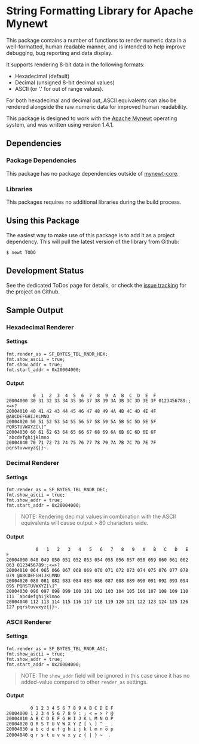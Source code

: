 # String Formatting Library for Apache Mynewt

This package contains a number of functions to render numeric data in a
well-formatted, human readable manner, and is intended to help improve
debugging, bug reporting and data display.

It supports rendering 8-bit data in the following formats:

- Hexadecimal (default)
- Decimal (unsigned 8-bit decimal values)
- ASCII (or '.' for out of range values).

For both hexadecimal and decimal out, ASCII equivalents can also be rendered
alongside the raw numeric data for improved human readability.

This package is designed to work with the [Apache Mynewt](https://mynewt.apache.org/) operating system, and was
written using version 1.4.1.

## Dependencies

### Package Dependencies

This package has no package dependencies outside of
[mynewt-core](https://github.com/apache/mynewt-core).

### Libraries

This packages requires no additional libraries during the build process.

## Using this Package

The easiest way to make use of this package is to add it as a project
dependency. This will pull the latest version of the library from Github:

    $ newt TODO

## Development Status

See the dedicated ToDos page for details, or check the [issue
tracking](https://github.com/microbuilder/mb_colorimetry/issues) for the
project on Github.

## Sample Output

### Hexadecimal Renderer

#### Settings

```
fmt.render_as = SF_BYTES_TBL_RNDR_HEX;
fmt.show_ascii = true;
fmt.show_addr = true;
fmt.start_addr = 0x20004000;
```

#### Output

```
          0  1  2  3  4  5  6  7  8  9  A  B  C  D  E  F
20004000 30 31 32 33 34 35 36 37 38 39 3A 3B 3C 3D 3E 3F 0123456789:;<=>?
20004010 40 41 42 43 44 45 46 47 48 49 4A 4B 4C 4D 4E 4F @ABCDEFGHIJKLMNO
20004020 50 51 52 53 54 55 56 57 58 59 5A 5B 5C 5D 5E 5F PQRSTUVWXYZ[\]^_
20004030 60 61 62 63 64 65 66 67 68 69 6A 6B 6C 6D 6E 6F `abcdefghijklmno
20004040 70 71 72 73 74 75 76 77 78 79 7A 7B 7C 7D 7E 7F pqrstuvwxyz{|}~.
```

### Decimal Renderer

#### Settings

```
fmt.render_as = SF_BYTES_TBL_RNDR_DEC;
fmt.show_ascii = true;
fmt.show_addr = true;
fmt.start_addr = 0x20004000;
```

> NOTE: Rendering decimal values in combination with the ASCII equivalents
  will cause output > 80 characters wide.

#### Output

```
           0   1   2   3   4   5   6   7   8   9   A   B   C   D   E   F
20004000 048 049 050 051 052 053 054 055 056 057 058 059 060 061 062 063 0123456789:;<=>?
20004010 064 065 066 067 068 069 070 071 072 073 074 075 076 077 078 079 @ABCDEFGHIJKLMNO
20004020 080 081 082 083 084 085 086 087 088 089 090 091 092 093 094 095 PQRSTUVWXYZ[\]^_
20004030 096 097 098 099 100 101 102 103 104 105 106 107 108 109 110 111 `abcdefghijklmno
20004040 112 113 114 115 116 117 118 119 120 121 122 123 124 125 126 127 pqrstuvwxyz{|}~.
```

### ASCII Renderer

#### Settings

```
fmt.render_as = SF_BYTES_TBL_RNDR_ASC;
fmt.show_ascii = true;
fmt.show_addr = true;
fmt.start_addr = 0x20004000;
```

> NOTE: The `show_addr` field will be ignored in this case since it has
  no added-value compared to other `render_as` settings.

#### Output

```
         0 1 2 3 4 5 6 7 8 9 A B C D E F
20004000 1 2 3 4 5 6 7 8 9 : ; < = > ? @
20004010 A B C D E F G H I J K L M N O P
20004020 Q R S T U V W X Y Z [ \ ] ^ _ .
20004030 a b c d e f g h i j k l m n o p
20004040 q r s t u v w x y z { | } ~  .
```
